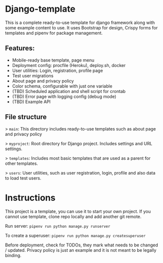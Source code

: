 # Django-template

This is a complete ready-to-use template for django framework along with some example content to use. It uses Bootstrap for design, Crispy forms for templates and pipenv for package management.

## Features:

- Mobile-ready base template, page menu
- Deployment config: procfile (Heroku), deploy.sh, docker
- User utilities: Login, registration, profile page
- Test user migrations
- About page and privacy policy
- Color schema, configurable with just one variable
- (TBD) Scheduled application and shell script for crontab
- (TBD) Error page with logging config (debug mode)
- (TBD) Example API

## File structure

\> `main`:
This directory includes ready-to-use templates such as about page and privacy policy

\> `myproject`:
Root directory for Django project. Includes settings and URL settings.

\> `templates`:
Includes most basic templates that are used as a parent for other templates. 

\> `users`:
User utilities, such as user registration, login, profile and also data to load test users.

# Instructions

This project is a template, you can use it to start your own project.
If you cannot use template, clone repo locally and add another git remote.

Run server: `pipenv run python manage.py runserver`

To create a superuser: `pipenv run python manage.py createsuperuser`

Before deployment, check for TODOs, they mark what needs to be changed / updated. Privacy policy is just an example and it is not meant to be legally binding.

